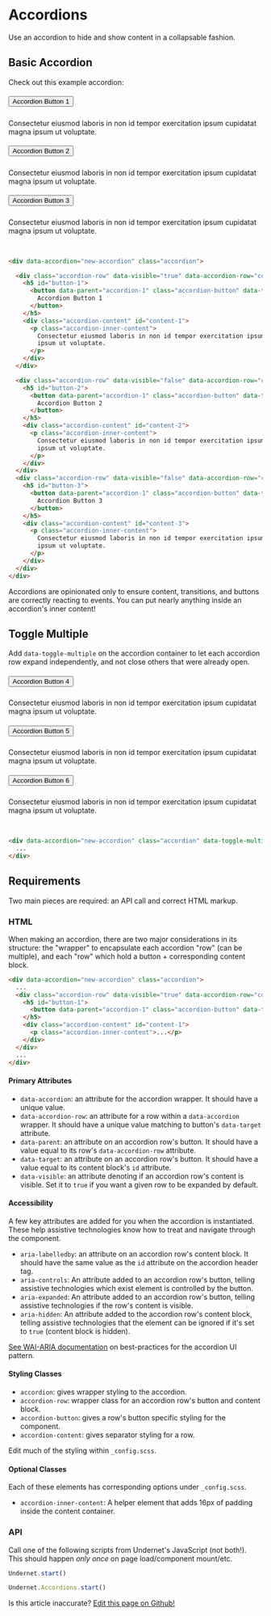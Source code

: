 # Accordions

Use an accordion to hide and show content in a collapsable fashion.

## Basic Accordion

Check out this example accordion:

<div data-accordion="accordion-1" class="accordion">
  <div class="accordion-row" data-visible="true" data-accordion-row="content-1">
    <h5 id="button-1">
      <button data-parent="accordion-1" class="accordion-button" data-target="content-1">
        Accordion Button 1
      </button>
    </h5>
    <div class="accordion-content" id="content-1">
      <p class="accordion-inner-content">
        Consectetur eiusmod laboris in non id tempor exercitation ipsum cupidatat magna
        ipsum ut voluptate.
      </p>
    </div>
  </div>
  <div class="accordion-row" data-visible="false" data-accordion-row="content-2">
    <h5 id="button-2">
      <button data-parent="accordion-1" class="accordion-button" data-target="content-2">
        Accordion Button 2
      </button>
    </h5>
    <div class="accordion-content" id="content-2">
      <p class="accordion-inner-content">
        Consectetur eiusmod laboris in non id tempor exercitation ipsum cupidatat magna
        ipsum ut voluptate.
      </p>
    </div>
  </div>
  <div class="accordion-row" data-visible="false" data-accordion-row="content-3">
    <h5 id="button-3">
      <button data-parent="accordion-1" class="accordion-button" data-target="content-3">
        Accordion Button 3
      </button>
    </h5>
    <div class="accordion-content" id="content-3">
      <p class="accordion-inner-content">
        Consectetur eiusmod laboris in non id tempor exercitation ipsum cupidatat magna
        ipsum ut voluptate.
      </p>
    </div>
  </div>
</div>
<br/>

```html
<div data-accordion="new-accordion" class="accordion">

  <div class="accordion-row" data-visible="true" data-accordion-row="content-1">
    <h5 id="button-1">
      <button data-parent="accordion-1" class="accordion-button" data-target="content-1">
        Accordion Button 1
      </button>
    </h5>
    <div class="accordion-content" id="content-1">
      <p class="accordion-inner-content">
        Consectetur eiusmod laboris in non id tempor exercitation ipsum cupidatat magna
        ipsum ut voluptate.
      </p>
    </div>
  </div>

  <div class="accordion-row" data-visible="false" data-accordion-row="content-2">
    <h5 id="button-2">
      <button data-parent="accordion-1" class="accordion-button" data-target="content-2">
        Accordion Button 2
      </button>
    </h5>
    <div class="accordion-content" id="content-2">
      <p class="accordion-inner-content">
        Consectetur eiusmod laboris in non id tempor exercitation ipsum cupidatat magna
        ipsum ut voluptate.
      </p>
    </div>
  </div>
  <div class="accordion-row" data-visible="false" data-accordion-row="content-3">
    <h5 id="button-3">
      <button data-parent="accordion-1" class="accordion-button" data-target="content-3">
        Accordion Button 3
      </button>
    </h5>
    <div class="accordion-content" id="content-3">
      <p class="accordion-inner-content">
        Consectetur eiusmod laboris in non id tempor exercitation ipsum cupidatat magna
        ipsum ut voluptate.
      </p>
    </div>
  </div>
</div>
```

Accordions are opinionated only to ensure content, transitions, and buttons are correctly reacting to events. You can put nearly anything inside an accordion's inner content!

## Toggle Multiple

Add `data-toggle-multiple` on the accordion container to let each accordion row expand independently, and not close others that were already open.

<div data-accordion="accordion-2" class="accordion" data-toggle-multiple>
  <div class="accordion-row" data-visible="true" data-accordion-row="content-4">
    <h5 id="button-4">
      <button data-parent="accordion-2" class="accordion-button" data-target="content-4">
        Accordion Button 4
      </button>
    </h5>
    <div class="accordion-content" id="content-4">
      <p class="accordion-inner-content">
        Consectetur eiusmod laboris in non id tempor exercitation ipsum cupidatat magna
        ipsum ut voluptate.
      </p>
    </div>
  </div>
  <div class="accordion-row" data-visible="false" data-accordion-row="content-5">
    <h5 id="button-5">
      <button data-parent="accordion-2" class="accordion-button" data-target="content-5">
        Accordion Button 5
      </button>
    </h5>
    <div class="accordion-content" id="content-5">
      <p class="accordion-inner-content">
        Consectetur eiusmod laboris in non id tempor exercitation ipsum cupidatat magna
        ipsum ut voluptate.
      </p>
    </div>
  </div>
  <div class="accordion-row" data-visible="false" data-accordion-row="content-6">
    <h5 id="button-6">
      <button data-parent="accordion-2" class="accordion-button" data-target="content-6">
        Accordion Button 6
      </button>
    </h5>
    <div class="accordion-content" id="content-6">
      <p class="accordion-inner-content">
        Consectetur eiusmod laboris in non id tempor exercitation ipsum cupidatat magna
        ipsum ut voluptate.
      </p>
    </div>
  </div>
</div>
<br/>

```html
<div data-accordion="new-accordion" class="accordion" data-toggle-multiple>
  ...
</div>
```

## Requirements

Two main pieces are required: an API call and correct HTML markup.

### HTML

When making an accordion, there are two major considerations in its structure: the "wrapper" to encapsulate each accordion "row" (can be multiple), and each "row" which hold a button + corresponding content block.

```html
<div data-accordion="new-accordion" class="accordion">
  ...
  <div class="accordion-row" data-visible="true" data-accordion-row="content-1">
    <h5 id="button-1">
      <button data-parent="accordion-1" class="accordion-button" data-target="content-1">...</button>
    </h5>
    <div class="accordion-content" id="content-1">
      <p class="accordion-inner-content">...</p>
    </div>
  </div>
  ...
</div>
```

#### Primary Attributes

- `data-accordion`: an attribute for the accordion wrapper. It should have a unique value.
- `data-accordion-row`: an attribute for a row within a `data-accordion` wrapper. It should have a unique value matching to button's `data-target` attribute.
- `data-parent`: an attribute on an accordion row's button. It should have a value equal to its row's `data-accordion-row` attribute.
- `data-target`: an attribute on an accordion row's button. It should have a value equal to its content block's `id` attribute.
- `data-visible`: an attribute denoting if an accordion row's content is visible. Set it to `true` if you want a given row to be expanded by default.

#### Accessibility

A few key attributes are added for you when the accordion is instantiated. These help assistive technologies know how to treat and navigate through the component.

- `aria-labelledby`: an attribute on an accordion row's content block. It should have the same value as the `id` attribute on the accordion header tag.
- `aria-controls`: An attribute added to an accordion row's button, telling assistive technologies which exist element is controlled by the button.
- `aria-expanded`: An attribute added to an accordion row's button, telling assistive technologies if the row's content is visible.
- `aria-hidden`: An attribute added to the accordion row's content block, telling assistive technologies that the element can be ignored if it's set to `true` (content block is hidden).

[See WAI-ARIA documentation](https://www.w3.org/TR/wai-aria-practices-1.1/examples/accordion/accordion.html) on best-practices for the accordion UI pattern.

#### Styling Classes

- `accordion`: gives wrapper styling to the accordion.
- `accordion-row`: wrapper class for an accordion row's button and content block.
- `accordion-button`: gives a row's button specific styling for the component.
- `accordion-content`: gives separator styling for a row.

Edit much of the styling within `_config.scss`.

#### Optional Classes

Each of these elements has corresponding options under `_config.scss`.

- `accordion-inner-content`: A helper element that adds 16px of padding inside the content container.

### API

Call one of the following scripts from Undernet's JavaScript (not both!). This should happen _only once_ on page load/component mount/etc.

```js
Undernet.start()
```
```js
Undernet.Accordions.start()
```

<p class="has-right-text">Is this article inaccurate? <a href="https://github.com/geotrev/undernet/tree/master/docs/accordions.md">Edit this page on Github!</a></p>
